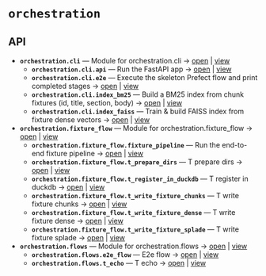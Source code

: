 # `orchestration`

<!-- START doctoc generated TOC please keep comment here to allow auto update -->
<!-- END doctoc generated TOC please keep comment here to allow auto update -->

## API
- **`orchestration.cli`** — Module for orchestration.cli → [open](vscode://file/home/paul/kgfoundry/src/orchestration/cli.py?line=1&column=1) | [view](./cli.py#L1)
  - **`orchestration.cli.api`** — Run the FastAPI app → [open](vscode://file/home/paul/kgfoundry/src/orchestration/cli.py?line=97&column=1) | [view](./cli.py#L97-L102)
  - **`orchestration.cli.e2e`** — Execute the skeleton Prefect flow and print completed stages → [open](vscode://file/home/paul/kgfoundry/src/orchestration/cli.py?line=105&column=1) | [view](./cli.py#L105-L120)
  - **`orchestration.cli.index_bm25`** — Build a BM25 index from chunk fixtures (id, title, section, body) → [open](vscode://file/home/paul/kgfoundry/src/orchestration/cli.py?line=23&column=1) | [view](./cli.py#L23-L65)
  - **`orchestration.cli.index_faiss`** — Train & build FAISS index from fixture dense vectors → [open](vscode://file/home/paul/kgfoundry/src/orchestration/cli.py?line=68&column=1) | [view](./cli.py#L68-L94)
- **`orchestration.fixture_flow`** — Module for orchestration.fixture_flow → [open](vscode://file/home/paul/kgfoundry/src/orchestration/fixture_flow.py?line=1&column=1) | [view](./fixture_flow.py#L1)
  - **`orchestration.fixture_flow.fixture_pipeline`** — Run the end-to-end fixture pipeline → [open](vscode://file/home/paul/kgfoundry/src/orchestration/fixture_flow.py?line=177&column=1) | [view](./fixture_flow.py#L177-L194)
  - **`orchestration.fixture_flow.t_prepare_dirs`** — T prepare dirs → [open](vscode://file/home/paul/kgfoundry/src/orchestration/fixture_flow.py?line=22&column=1) | [view](./fixture_flow.py#L22-L41)
  - **`orchestration.fixture_flow.t_register_in_duckdb`** — T register in duckdb → [open](vscode://file/home/paul/kgfoundry/src/orchestration/fixture_flow.py?line=122&column=1) | [view](./fixture_flow.py#L122-L174)
  - **`orchestration.fixture_flow.t_write_fixture_chunks`** — T write fixture chunks → [open](vscode://file/home/paul/kgfoundry/src/orchestration/fixture_flow.py?line=44&column=1) | [view](./fixture_flow.py#L44-L73)
  - **`orchestration.fixture_flow.t_write_fixture_dense`** — T write fixture dense → [open](vscode://file/home/paul/kgfoundry/src/orchestration/fixture_flow.py?line=76&column=1) | [view](./fixture_flow.py#L76-L95)
  - **`orchestration.fixture_flow.t_write_fixture_splade`** — T write fixture splade → [open](vscode://file/home/paul/kgfoundry/src/orchestration/fixture_flow.py?line=98&column=1) | [view](./fixture_flow.py#L98-L119)
- **`orchestration.flows`** — Module for orchestration.flows → [open](vscode://file/home/paul/kgfoundry/src/orchestration/flows.py?line=1&column=1) | [view](./flows.py#L1)
  - **`orchestration.flows.e2e_flow`** — E2e flow → [open](vscode://file/home/paul/kgfoundry/src/orchestration/flows.py?line=30&column=1) | [view](./flows.py#L30-L48)
  - **`orchestration.flows.t_echo`** — T echo → [open](vscode://file/home/paul/kgfoundry/src/orchestration/flows.py?line=13&column=1) | [view](./flows.py#L13-L27)
